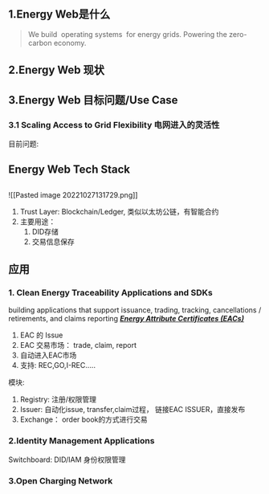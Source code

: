 ## 1.Energy Web是什么

> We build   operating systems   for energy grids. Powering the zero-carbon economy.



## 2.Energy Web 现状

## 3.Energy Web  目标问题/Use Case

### 3.1 Scaling Access to Grid Flexibility  电网进入的灵活性

目前问题:


##  Energy Web Tech Stack

## 

![[Pasted image 20221027131729.png]]

1. Trust Layer: Blockchain/Ledger, 类似以太坊公链，有智能合约
2. 主要用途： 
	1. DID存储
	2. 交易信息保存

## 应用

### 1. Clean Energy Traceability Applications and SDKs

building applications that support issuance, trading, tracking, cancellations / retirements, and claims reporting ***[Energy Attribute Certificates (EACs)](https://energy-web-foundation.gitbook.io/energy-web/glossary-of-terms#energy-attribute-certificates-eacs)***

1. EAC 的 Issue
2. EAC 交易市场： trade, claim, report 
3. 自动进入EAC市场
4. 支持: REC,GO,I-REC.....

模块:
1. Registry: 注册/权限管理
2. Issuer: 自动化issue, transfer,claim过程， 链接EAC ISSUER，直接发布
3. Exchange： order book的方式进行交易

### 2.Identity Management Applications

Switchboard: DID/IAM 身份权限管理

### 3.Open Charging Network
